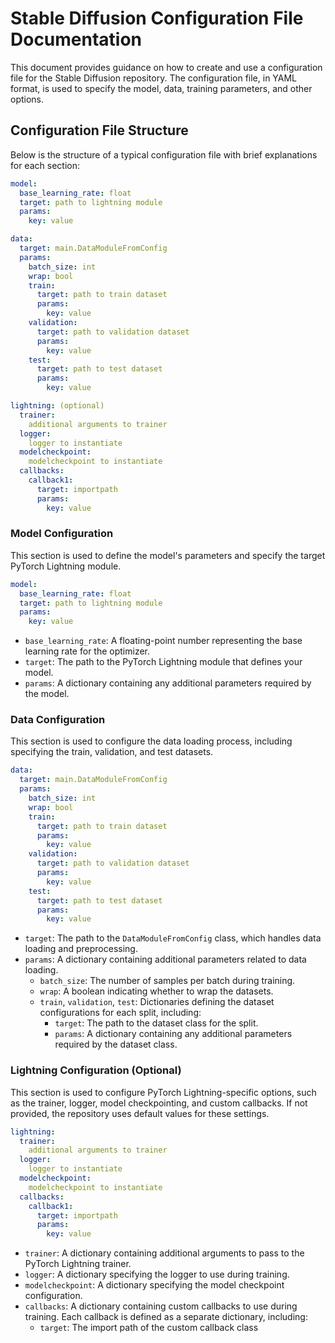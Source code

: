 # Stable Diffusion Configuration File Documentation

This document provides guidance on how to create and use a configuration file for the Stable Diffusion repository. The configuration file, in YAML format, is used to specify the model, data, training parameters, and other options. 

## Configuration File Structure

Below is the structure of a typical configuration file with brief explanations for each section:

```yaml
model:
  base_learning_rate: float
  target: path to lightning module
  params:
    key: value

data:
  target: main.DataModuleFromConfig
  params:
    batch_size: int
    wrap: bool
    train:
      target: path to train dataset
      params:
        key: value
    validation:
      target: path to validation dataset
      params:
        key: value
    test:
      target: path to test dataset
      params:
        key: value

lightning: (optional)
  trainer:
    additional arguments to trainer
  logger:
    logger to instantiate
  modelcheckpoint:
    modelcheckpoint to instantiate
  callbacks:
    callback1:
      target: importpath
      params:
        key: value
```

### Model Configuration

This section is used to define the model's parameters and specify the target PyTorch Lightning module.

```yaml
model:
  base_learning_rate: float
  target: path to lightning module
  params:
    key: value
```

- `base_learning_rate`: A floating-point number representing the base learning rate for the optimizer.
- `target`: The path to the PyTorch Lightning module that defines your model.
- `params`: A dictionary containing any additional parameters required by the model.

### Data Configuration

This section is used to configure the data loading process, including specifying the train, validation, and test datasets.

```yaml
data:
  target: main.DataModuleFromConfig
  params:
    batch_size: int
    wrap: bool
    train:
      target: path to train dataset
      params:
        key: value
    validation:
      target: path to validation dataset
      params:
        key: value
    test:
      target: path to test dataset
      params:
        key: value
```

- `target`: The path to the `DataModuleFromConfig` class, which handles data loading and preprocessing.
- `params`: A dictionary containing additional parameters related to data loading.
    - `batch_size`: The number of samples per batch during training.
    - `wrap`: A boolean indicating whether to wrap the datasets.
    - `train`, `validation`, `test`: Dictionaries defining the dataset configurations for each split, including:
        - `target`: The path to the dataset class for the split.
        - `params`: A dictionary containing any additional parameters required by the dataset class.

### Lightning Configuration (Optional)

This section is used to configure PyTorch Lightning-specific options, such as the trainer, logger, model checkpointing, and custom callbacks. If not provided, the repository uses default values for these settings.

```yaml
lightning:
  trainer:
    additional arguments to trainer
  logger:
    logger to instantiate
  modelcheckpoint:
    modelcheckpoint to instantiate
  callbacks:
    callback1:
      target: importpath
      params:
        key: value
```

- `trainer`: A dictionary containing additional arguments to pass to the PyTorch Lightning trainer.
- `logger`: A dictionary specifying the logger to use during training.
- `modelcheckpoint`: A dictionary specifying the model checkpoint configuration.
- `callbacks`: A dictionary containing custom callbacks to use during training. Each callback is defined as a separate dictionary, including:
    - `target`: The import path of the custom callback class